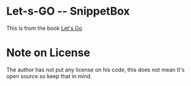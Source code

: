 # Let-s-GO -- SnippetBox
This is from the book [Let's Go](https://lets-go.alexedwards.net/)


# Note on License
The author has not put any license on his code, this does not mean It's open source so keep that in mind.

